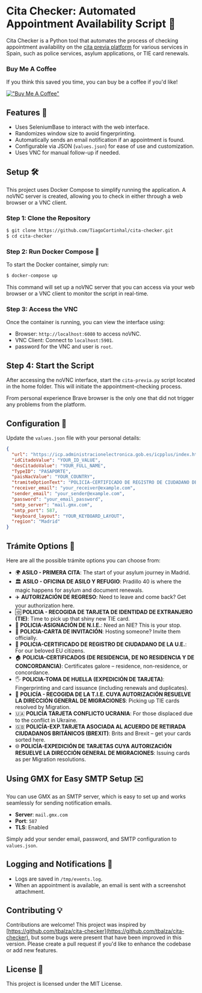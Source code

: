 # Cita Checker: Automated Appointment Availability Script 🚀

Cita Checker is a Python tool that automates the process of checking appointment availability on the [cita previa platform](https://icp.administracionelectronica.gob.es/icpplus/index.html) for various services in Spain, such as police services, asylum applications, or TIE card renewals.


### Buy Me A Coffee
If you think this saved you time, you can buy be a coffee if you'd like!

[!["Buy Me A Coffee"](https://www.buymeacoffee.com/assets/img/custom_images/orange_img.png)](https://www.buymeacoffee.com/nikhedonias)

## Features 🌟
- Uses SeleniumBase to interact with the web interface.
- Randomizes window size to avoid fingerprinting.
- Automatically sends an email notification if an appointment is found.
- Configurable via JSON (`values.json`) for ease of use and customization.
- Uses VNC for manual follow-up if needed.

## Setup 🛠️
This project uses Docker Compose to simplify running the application. A noVNC server is created, allowing you to check in either through a web browser or a VNC client.

### Step 1: Clone the Repository
```sh
$ git clone https://github.com/TiagoCortinhal/cita-checker.git
$ cd cita-checker
```

### Step 2: Run Docker Compose 🐳
To start the Docker container, simply run:
```sh
$ docker-compose up
```
This command will set up a noVNC server that you can access via your web browser or a VNC client to monitor the script in real-time.

### Step 3: Access the VNC
Once the container is running, you can view the interface using:
- Browser: `http://localhost:6080` to access noVNC.
- VNC Client: Connect to `localhost:5901`.
- password for the VNC and user is `root`.

## Step 4: Start the Script
After accessing the noVNC interface, start the `cita-previa.py` script located in the home folder. This will initiate the appointment-checking process.

From personal experience Brave browser is the only one that did not trigger any problems from the platform.

## Configuration 📄
Update the `values.json` file with your personal details:
```json
{
  "url": "https://icp.administracionelectronica.gob.es/icpplus/index.html",
  "idCitadoValue": "YOUR_ID_VALUE",
  "desCitadoValue": "YOUR_FULL_NAME",
  "TypeID": "PASAPORTE",
  "paisNacValue": "YOUR_COUNTRY",
  "tramiteOptionText": "POLICIA-CERTIFICADO DE REGISTRO DE CIUDADANO DE LA U.E.",
  "receiver_email": "your_receiver@example.com",
  "sender_email": "your_sender@example.com",
  "password": "your_email_password",
  "smtp_server": "mail.gmx.com",
  "smtp_port": 587,
  "keyboard_layout": "YOUR_KEYBOARD_LAYOUT",
  "region": "Madrid"
}
```

## Trámite Options 📝
Here are all the possible trámite options you can choose from:

- 🌍 **ASILO - PRIMERA CITA**: The start of your asylum journey in Madrid.
- 🏛️ **ASILO - OFICINA DE ASILO Y REFUGIO**: Pradillo 40 is where the magic happens for asylum and document renewals.
- ✈️ **AUTORIZACIÓN DE REGRESO**: Need to leave and come back? Get your authorization here.
- 🆔 **POLICIA - RECOGIDA DE TARJETA DE IDENTIDAD DE EXTRANJERO (TIE)**: Time to pick up that shiny new TIE card.
- 🔢 **POLICIA-ASIGNACIÓN DE N.I.E.**: Need an NIE? This is your stop.
- 📜 **POLICIA-CARTA DE INVITACIÓN**: Hosting someone? Invite them officially.
- 💚 **POLICIA-CERTIFICADO DE REGISTRO DE CIUDADANO DE LA U.E.**: For our beloved EU citizens.
- 🏠 **POLICIA-CERTIFICADOS (DE RESIDENCIA, DE NO RESIDENCIA Y DE CONCORDANCIA)**: Certificates galore – residence, non-residence, or concordance.
- 🖐️ **POLICIA-TOMA DE HUELLA (EXPEDICIÓN DE TARJETA)**: Fingerprinting and card issuance (including renewals and duplicates).
- 🎫 **POLICÍA - RECOGIDA DE LA T.I.E. CUYA AUTORIZACIÓN RESUELVE LA DIRECCIÓN GENERAL DE MIGRACIONES**: Picking up TIE cards resolved by Migration.
- 🇺🇦 **POLICÍA TARJETA CONFLICTO UCRANIA**: For those displaced due to the conflict in Ukraine.
- 🇬🇧 **POLICÍA-EXP.TARJETA ASOCIADA AL ACUERDO DE RETIRADA CIUDADANOS BRITÁNICOS (BREXIT)**: Brits and Brexit – get your cards sorted here.
- 🌐 **POLICÍA-EXPEDICIÓN DE TARJETAS CUYA AUTORIZACIÓN RESUELVE LA DIRECCIÓN GENERAL DE MIGRACIONES**: Issuing cards as per Migration resolutions.

## Using GMX for Easy SMTP Setup ✉️
You can use GMX as an SMTP server, which is easy to set up and works seamlessly for sending notification emails.
- **Server**: `mail.gmx.com`
- **Port**: `587`
- **TLS**: Enabled

Simply add your sender email, password, and SMTP configuration to `values.json`.

## Logging and Notifications 🔔
- Logs are saved in `/tmp/events.log`.
- When an appointment is available, an email is sent with a screenshot attachment.

## Contributing 💡
Contributions are welcome! This project was inspired by [https://github.com/tbalza/cita-checker](https://github.com/tbalza/cita-checker), but some bugs were present that have been improved in this version. Please create a pull request if you'd like to enhance the codebase or add new features.


## License 📜
This project is licensed under the MIT License.

